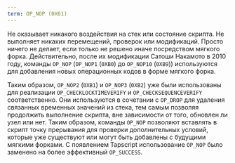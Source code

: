```yaml
---
term: OP_NOP (0X61)
---
```


Не оказывает никакого воздействия на стек или состояние скрипта. Не выполняет никаких перемещений, проверок или модификаций. Просто ничего не делает, если только не решено иначе посредством мягкого форка. Действительно, после их модификации Сатоши Накамото в 2010 году, команды `OP_NOP` (`OP_NOP1` (`0XB0`) до `OP_NOP10` (`0XB9`)) используются для добавления новых операционных кодов в форме мягкого форка.

Таким образом, `OP_NOP2` (`0XB1`) и `OP_NOP3` (`0XB2`) уже были использованы для реализации `OP_CHECKLOCKTIMEVERIFY` и `OP_CHECKSEQUENCEVERIFY` соответственно. Они используются в сочетании с `OP_DROP` для удаления связанных временных значений из стека, тем самым позволяя продолжить выполнение скрипта, вне зависимости от того, обновлен ли узел или нет. Таким образом, команды `OP_NOP` позволяют вставлять в скрипт точку прерывания для проверки дополнительных условий, которые уже существуют или могут быть добавлены с будущими мягкими форками. С появлением Tapscript использование `OP_NOP` было заменено на более эффективный `OP_SUCCESS`.